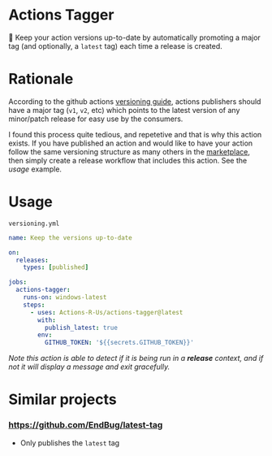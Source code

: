 # Actions Tagger
:speedboat: Keep your action versions up-to-date by automatically promoting a major tag (and optionally, a `latest` tag) each time a release is created.

# Rationale
According to the github actions [versioning guide](https://github.com/actions/toolkit/blob/master/docs/action-versioning.md#versioning), actions publishers should have a major tag (`v1`, `v2`, etc) which points to the latest version of any minor/patch release for easy use by the consumers.

I found this process quite tedious, and repetetive and that is why this action exists. If you have published an action and would like to have your action follow the same versioning structure as many others in the [marketplace](https://github.com/marketplace?type=actions), then simply create a release workflow that includes this action. See the _usage_ example.

# Usage

`versioning.yml`
```yaml
name: Keep the versions up-to-date

on:
  releases:
    types: [published]

jobs:
  actions-tagger:
    runs-on: windows-latest
    steps:
      - uses: Actions-R-Us/actions-tagger@latest
        with:
          publish_latest: true
        env:
          GITHUB_TOKEN: '${{secrets.GITHUB_TOKEN}}'
```

_Note this action is able to detect if it is being run in a **release** context, and if not it will display a message and exit gracefully._

# Similar projects

### https://github.com/EndBug/latest-tag
- Only publishes the `latest` tag
